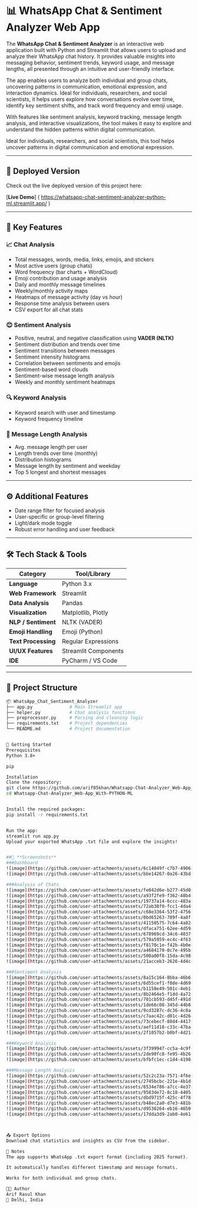 # 📊 WhatsApp Chat & Sentiment Analyzer Web App

The **WhatsApp Chat & Sentiment Analyzer** is an interactive web application built with Python and Streamlit that allows users to upload and analyze their WhatsApp chat history. It provides valuable insights into messaging behavior, sentiment trends, keyword usage, and message lengths, all presented through an intuitive and user-friendly interface.

The app enables users to analyze both individual and group chats, uncovering patterns in communication, emotional expression, and interaction dynamics. Ideal for individuals, researchers, and social scientists, it helps users explore how conversations evolve over time, identify key sentiment shifts, and track word frequency and emoji usage.

With features like sentiment analysis, keyword tracking, message length analysis, and interactive visualizations, the tool makes it easy to explore and understand the hidden patterns within digital communication.

Ideal for individuals, researchers, and social scientists, this tool helps uncover patterns in digital communication and emotional expression.

---

## 🚀 Deployed Version

Check out the live deployed version of this project here:

[**Live Demo**] ( https://whatsapp-chat-sentiment-analyzer-python-ml.streamlit.app/ )

---

## 🚀 Key Features

### 📈 Chat Analysis
- Total messages, words, media, links, emojis, and stickers
- Most active users (group chats)
- Word frequency (bar charts + WordCloud)
- Emoji contribution and usage analysis
- Daily and monthly message timelines
- Weekly/monthly activity maps
- Heatmaps of message activity (day vs hour)
- Response time analysis between users
- CSV export for all chat stats

### 😊 Sentiment Analysis
- Positive, neutral, and negative classification using **VADER (NLTK)**
- Sentiment distribution and trends over time
- Sentiment transitions between messages
- Sentiment intensity histograms
- Correlation between sentiments and emojis
- Sentiment-based word clouds
- Sentiment-wise message length analysis
- Weekly and monthly sentiment heatmaps

### 🔍 Keyword Analysis
- Keyword search with user and timestamp
- Keyword frequency timeline

### 📝 Message Length Analysis
- Avg. message length per user
- Length trends over time (monthly)
- Distribution histograms
- Message length by sentiment and weekday
- Top 5 longest and shortest messages

---

## ⚙️ Additional Features
- Date range filter for focused analysis
- User-specific or group-level filtering
- Light/dark mode toggle
- Robust error handling and user feedback

---

## 🛠️ Tech Stack & Tools

| **Category**         | **Tool/Library**         |
|----------------------|--------------------------|
| **Language**         | Python 3.x               |
| **Web Framework**    | Streamlit                |
| **Data Analysis**    | Pandas                   |
| **Visualization**    | Matplotlib, Plotly       |
| **NLP / Sentiment**  | NLTK (VADER)             |
| **Emoji Handling**   | Emoji (Python)           |
| **Text Processing**  | Regular Expressions      |
| **UI/UX Features**   | Streamlit Components     |
| **IDE**              | PyCharm / VS Code        |

---

## 📂 Project Structure

```bash
📦 WhatsApp_Chat_Sentiment_Analyzer
├── app.py              # Main Streamlit app
├── helper.py           # Chat analysis functions
├── preprocessor.py     # Parsing and cleaning logic
├── requirements.txt    # Project dependencies
└── README.md           # Project documentation


🚀 Getting Started
Prerequisites
Python 3.8+

pip

Installation
Clone the repository:
git clone https://github.com/arif05khan/Whatsapp-Chat-Analyzer_Web-App_With-PYTHON-ML.git
cd Whatsapp-Chat-Analyzer_Web-App_With-PYTHON-ML


Install the required packages:
pip install -r requirements.txt


Run the app:
streamlit run app.py
Upload your exported WhatsApp .txt file and explore the insights!


##📸 **Screenshots**
###Dashboard
![image](https://github.com/user-attachments/assets/6c14049f-c7b7-4906-b5bb-18d8776b66a2)
![image](https://github.com/user-attachments/assets/bbe14267-0a26-43bd-8c45-ff8f1b9dd1d2)

###Analysis of Chats
![image](https://github.com/user-attachments/assets/fe042d6e-b277-45d0-900f-87980cc728d2)
![image](https://github.com/user-attachments/assets/a93f2fe9-f362-48b4-a443-9875c6828dd5)
![image](https://github.com/user-attachments/assets/19737a14-6ccc-483a-9a25-651056c8dd7b)
![image](https://github.com/user-attachments/assets/72ab38f0-fcc1-4da4-b8ff-312f6f35f8d9)
![image](https://github.com/user-attachments/assets/c68e3364-53f2-4756-b187-9c46f5816cb7)
![image](https://github.com/user-attachments/assets/0bd65263-789f-4a8f-873a-6c64f73443f6)
![image](https://github.com/user-attachments/assets/41150575-7c64-4a82-8611-30b1674efa70)
![image](https://github.com/user-attachments/assets/dfaca751-62ee-4d59-8346-569cdae91ece)
![image](https://github.com/user-attachments/assets/678969cd-34c6-4037-9944-00ca825afe3e)
![image](https://github.com/user-attachments/assets/579a5959-ec4c-4f63-bf50-19a904c8d96e)
![image](https://github.com/user-attachments/assets/f8170c1e-f42b-4b0e-baf2-092891a0378c)
![image](https://github.com/user-attachments/assets/a4684170-0c7e-495b-b0d8-37f9b880817c)
![image](https://github.com/user-attachments/assets/500a00f8-15da-4c98-8175-1445fd5e1476)
![image](https://github.com/user-attachments/assets/21acceb3-2626-4d4c-9005-78f210ab8b1d)

###Sentiment Analysis
![image](https://github.com/user-attachments/assets/8a15c164-8bba-46b6-b562-a949e07a0e44)
![image](https://github.com/user-attachments/assets/6d55cef1-f0de-4d69-a486-d0f8a33eede6)
![image](https://github.com/user-attachments/assets/b1158e49-501c-4eb1-9773-01cb0f0948fc)
![image](https://github.com/user-attachments/assets/8b2464e5-f1dd-4a72-b25c-65fe54d31e5e)
![image](https://github.com/user-attachments/assets/701cb593-d45f-491d-8fd2-4ea1fc2f7c95)
![image](https://github.com/user-attachments/assets/1de66c08-345d-44b8-8d68-569feab7547d)
![image](https://github.com/user-attachments/assets/9cd3287c-dc36-4c8a-82fa-1990b18a8c28)
![image](https://github.com/user-attachments/assets/c7aac42c-d01c-4d26-99b9-1defe3cfa97a)
![image](https://github.com/user-attachments/assets/73cebecf-88d4-4417-9e24-35d3d4a19d33)
![image](https://github.com/user-attachments/assets/aef11d18-c33c-47ba-89f8-78be43c82e2a)
![image](https://github.com/user-attachments/assets/2f1057b2-b0bf-4d21-b159-db716b7c7c4c)

###Keyword Analysis
![image](https://github.com/user-attachments/assets/3f399947-cc5a-4c9f-adf1-27fe17d663df)
![image](https://github.com/user-attachments/assets/2de90fc8-fe95-4b26-99b9-5a290ad9ce78)
![image](https://github.com/user-attachments/assets/bfbfc1ec-c1d4-4198-b346-b9321172fdf7)

###Message Length Analysis
![image](https://github.com/user-attachments/assets/52c2c23a-7571-4f6e-b7c8-ccd406570e7e)
![image](https://github.com/user-attachments/assets/2745bcbc-221e-4b1d-95bd-66af9b20d5c4)
![image](https://github.com/user-attachments/assets/6534e786-a7cc-4e37-a8f1-9e727d622ac8)
![image](https://github.com/user-attachments/assets/9583de72-8c18-4405-bce0-40a0322a3e23)
![image](https://github.com/user-attachments/assets/dbd9715f-425c-4f78-b5dd-860e54577521)
![image](https://github.com/user-attachments/assets/b48ec2a0-d7e3-481b-9de3-21dbfe05a40a)
![image](https://github.com/user-attachments/assets/d9536264-eb16-4650-bec7-98f25a4124fb)
![image](https://github.com/user-attachments/assets/17dda3d9-2ab0-4e61-a70a-3523156e0d88)



📤 Export Options
Download chat statistics and insights as CSV from the sidebar.

📌 Notes
The app supports WhatsApp .txt export format (including 2025 format).

It automatically handles different timestamp and message formats.

Works for both individual and group chats.

👨‍💻 Author
Arif Rasul Khan
📍 Delhi, India
